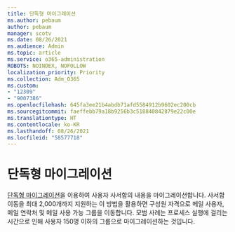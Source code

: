 ```yaml
---
title: 단독형 마이그레이션
ms.author: pebaum
author: pebaum
manager: scotv
ms.date: 08/26/2021
ms.audience: Admin
ms.topic: article
ms.service: o365-administration
ROBOTS: NOINDEX, NOFOLLOW
localization_priority: Priority
ms.collection: Adm_O365
ms.custom:
- "12309"
- "9007386"
ms.openlocfilehash: 645fa3ee21b4abdb71afd5584912b9602ec200cb
ms.sourcegitcommit: faeffebb79a18b9256b3c518840842879e22c00e
ms.translationtype: HT
ms.contentlocale: ko-KR
ms.lasthandoff: 08/26/2021
ms.locfileid: "58577718"
---
```

# <a name="cutover-migration"></a>단독형 마이그레이션

[단독형 마이그레이션](https://admin.microsoft.com/adminportal/home#/cutoverwizard)을 이용하여 사용자 사서함의 내용을 마이그레이션합니다. 사서함 이동을 최대 2,000개까지 지원하는 이 방법을 활용하면 구성원 자격으로 메일 사용자, 메일 연락처 및 메일 사용 가능 그룹을 이동합니다. 모범 사례는 프로세스 실행에 걸리는 시간으로 인해 사용자 150명 이하의 그룹으로 마이그레이션하는 것입니다.